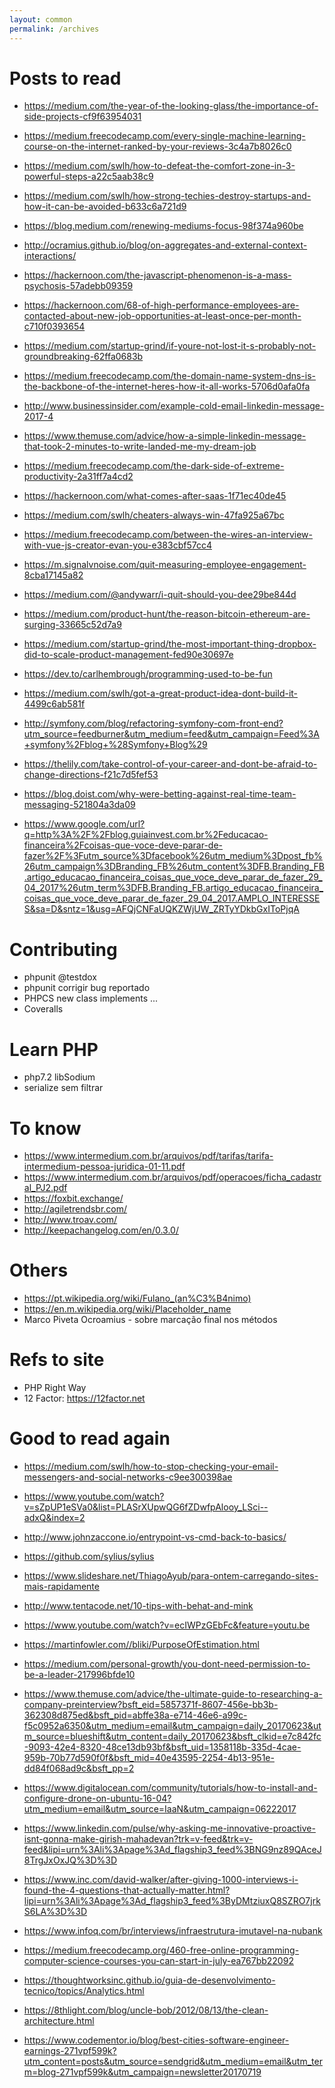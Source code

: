 ```yaml
---
layout: common
permalink: /archives
---
```


# Posts to read
- https://medium.com/the-year-of-the-looking-glass/the-importance-of-side-projects-cf9f63954031



- https://medium.freecodecamp.com/every-single-machine-learning-course-on-the-internet-ranked-by-your-reviews-3c4a7b8026c0
- https://medium.com/swlh/how-to-defeat-the-comfort-zone-in-3-powerful-steps-a22c5aab38c9
- https://medium.com/swlh/how-strong-techies-destroy-startups-and-how-it-can-be-avoided-b633c6a721d9
- https://blog.medium.com/renewing-mediums-focus-98f374a960be
- http://ocramius.github.io/blog/on-aggregates-and-external-context-interactions/
- https://hackernoon.com/the-javascript-phenomenon-is-a-mass-psychosis-57adebb09359
- https://hackernoon.com/68-of-high-performance-employees-are-contacted-about-new-job-opportunities-at-least-once-per-month-c710f0393654
- https://medium.com/startup-grind/if-youre-not-lost-it-s-probably-not-groundbreaking-62ffa0683b
- https://medium.freecodecamp.com/the-domain-name-system-dns-is-the-backbone-of-the-internet-heres-how-it-all-works-5706d0afa0fa
- http://www.businessinsider.com/example-cold-email-linkedin-message-2017-4
- https://www.themuse.com/advice/how-a-simple-linkedin-message-that-took-2-minutes-to-write-landed-me-my-dream-job
- https://medium.freecodecamp.com/the-dark-side-of-extreme-productivity-2a31ff7a4cd2
- https://hackernoon.com/what-comes-after-saas-1f71ec40de45
- https://medium.com/swlh/cheaters-always-win-47fa925a67bc
- https://medium.freecodecamp.com/between-the-wires-an-interview-with-vue-js-creator-evan-you-e383cbf57cc4
- https://m.signalvnoise.com/quit-measuring-employee-engagement-8cba17145a82
- https://medium.com/@andywarr/i-quit-should-you-dee29be844d
- https://medium.com/product-hunt/the-reason-bitcoin-ethereum-are-surging-33665c52d7a9
- https://medium.com/startup-grind/the-most-important-thing-dropbox-did-to-scale-product-management-fed90e30697e
- https://dev.to/carlhembrough/programming-used-to-be-fun

- https://medium.com/swlh/got-a-great-product-idea-dont-build-it-4499c6ab581f
- http://symfony.com/blog/refactoring-symfony-com-front-end?utm_source=feedburner&utm_medium=feed&utm_campaign=Feed%3A+symfony%2Fblog+%28Symfony+Blog%29
- https://thelily.com/take-control-of-your-career-and-dont-be-afraid-to-change-directions-f21c7d5fef53
- https://blog.doist.com/why-were-betting-against-real-time-team-messaging-521804a3da09

- https://www.google.com/url?q=http%3A%2F%2Fblog.guiainvest.com.br%2Feducacao-financeira%2Fcoisas-que-voce-deve-parar-de-fazer%2F%3Futm_source%3Dfacebook%26utm_medium%3Dpost_fb%26utm_campaign%3DBranding_FB%26utm_content%3DFB.Branding_FB.artigo_educacao_financeira_coisas_que_voce_deve_parar_de_fazer_29_04_2017%26utm_term%3DFB.Branding_FB.artigo_educacao_financeira_coisas_que_voce_deve_parar_de_fazer_29_04_2017.AMPLO_INTERESSES&sa=D&sntz=1&usg=AFQjCNFaUQKZWjUW_ZRTyYDkbGxIToPjqA

# Contributing
- phpunit @testdox
- phpunit corrigir bug reportado
- PHPCS new class implements ...
- Coveralls

# Learn PHP
- php7.2 libSodium
- serialize sem filtrar

# To know
- https://www.intermedium.com.br/arquivos/pdf/tarifas/tarifa-intermedium-pessoa-juridica-01-11.pdf
- https://www.intermedium.com.br/arquivos/pdf/operacoes/ficha_cadastral_PJ2.pdf
- https://foxbit.exchange/
- http://agiletrendsbr.com/
- http://www.troav.com/
- http://keepachangelog.com/en/0.3.0/

# Others
- https://pt.wikipedia.org/wiki/Fulano_(an%C3%B4nimo)
- https://en.m.wikipedia.org/wiki/Placeholder_name
- Marco Piveta Ocroamius - sobre marcação final nos métodos


# Refs to site
- PHP Right Way
- 12 Factor: https://12factor.net

# Good to read again
- https://medium.com/swlh/how-to-stop-checking-your-email-messengers-and-social-networks-c9ee300398ae
- https://www.youtube.com/watch?v=sZpUP1eSVa0&list=PLASrXUpwQG6fZDwfpAlooy_LSci--adxQ&index=2
- http://www.johnzaccone.io/entrypoint-vs-cmd-back-to-basics/

- https://github.com/sylius/sylius
- https://www.slideshare.net/ThiagoAyub/para-ontem-carregando-sites-mais-rapidamente

- http://www.tentacode.net/10-tips-with-behat-and-mink

- https://www.youtube.com/watch?v=ecIWPzGEbFc&feature=youtu.be
- https://martinfowler.com//bliki/PurposeOfEstimation.html

- https://medium.com/personal-growth/you-dont-need-permission-to-be-a-leader-217996bfde10
- https://www.themuse.com/advice/the-ultimate-guide-to-researching-a-company-preinterview?bsft_eid=5857371f-8607-456e-bb3b-362308d875ed&bsft_pid=abffe38a-e714-46e6-a99c-f5c0952a6350&utm_medium=email&utm_campaign=daily_20170623&utm_source=blueshift&utm_content=daily_20170623&bsft_clkid=e7c842fc-9093-42e4-8320-48ce13db93bf&bsft_uid=1358118b-335d-4cae-959b-70b77d590f0f&bsft_mid=40e43595-2254-4b13-951e-dd84f068ad9c&bsft_pp=2
- https://www.digitalocean.com/community/tutorials/how-to-install-and-configure-drone-on-ubuntu-16-04?utm_medium=email&utm_source=IaaN&utm_campaign=06222017
- https://www.linkedin.com/pulse/why-asking-me-innovative-proactive-isnt-gonna-make-girish-mahadevan?trk=v-feed&trk=v-feed&lipi=urn%3Ali%3Apage%3Ad_flagship3_feed%3BNG9nz89QAceJ8TrgJxOxJQ%3D%3D
- https://www.inc.com/david-walker/after-giving-1000-interviews-i-found-the-4-questions-that-actually-matter.html?lipi=urn%3Ali%3Apage%3Ad_flagship3_feed%3ByDMtziuxQ8SZRO7jrkS6LA%3D%3D



- https://www.infoq.com/br/interviews/infraestrutura-imutavel-na-nubank

- https://medium.freecodecamp.org/460-free-online-programming-computer-science-courses-you-can-start-in-july-ea767bb22092

- https://thoughtworksinc.github.io/guia-de-desenvolvimento-tecnico/topics/Analytics.html

- https://8thlight.com/blog/uncle-bob/2012/08/13/the-clean-architecture.html

- https://www.codementor.io/blog/best-cities-software-engineer-earnings-271vpf599k?utm_content=posts&utm_source=sendgrid&utm_medium=email&utm_term=blog-271vpf599k&utm_campaign=newsletter20170719
